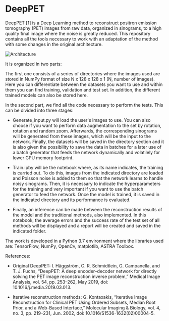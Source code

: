 # DeepPET
DeepPET [1] is a Deep Learning method to reconstruct positron emission tomography (PET) images from raw data, organized in sinograms, to a high quality final image where the noise is greatly reduced. This repository contains all the tools necessary to work with an adaptation of the method with some changes in the original architecture.


![Architecture](https://user-images.githubusercontent.com/108093731/175489229-76cfc677-2399-4ca9-9372-343cdb255dd2.png)

It is organized in two parts:

The first one consists of a series of directories where the images used are stored in NumPy format of size N x 128 x 128 x 1 (N, number of images). Here you can        differentiate between the  datasets you want to use and within them you can find training, validation and test set. In addition, the different trained models can      also be stored here.

In the second part, we find all the code necessary to perform the tests. This can be divided into three stages:
 - Generate_input.py will load the user's images to use. You can also choose if you want to perform data augmentation to the set by                                        rotation, rotation and random zoom. Afterwards, the corresponding sinograms will be generated from these images, which will be the input to the network.                Finally, the datasets will be saved in the directory section and it is also given the possibility to save the data in batches for a later use of a batch                generator that feeds the network dynamically and volatilely for lower GPU memory footprint.
 
  - Train.ipby will be the notebook where, as its name indicates, the training is carried out. To do this, images from the indicated directory are loaded and               Poisson noise is added to them so that the network learns to handle noisy sinograms. Then, it is necessary to indicate the hyperparameters for the training             and very important if you want to use the batch generator to feed the network. Once the model is trained, it is saved in the indicated directory and its               performance is evaluated.
  
   - Finally, an inference can be made between the reconstruction results of the model and the traditional methods, also implemented. In this notebook, the                 average errors and the success rate of the test set of all methods will be displayed and a report will be created and saved in the indicated folder.


The work is developed in a Python 3.7 environment where the libraries used are: TensorFlow, NumPy, OpenCv, matplotlib, ASTRA Toolbox.


References:

- Original DeepPET: I. Häggström, C. R. Schmidtlein, G. Campanella, and T. J. Fuchs, “DeepPET: A deep encoder–decoder network for directly solving the PET image reconstruction inverse problem,” Medical Image Analysis, vol. 54, pp. 253–262, May 2019, doi: 10.1016/j.media.2019.03.013. 

- Iterative reconstruction methods: G. Kontaxakis, “Iterative Image Reconstruction for Clinical PET Using Ordered Subsets, Median Root Prior, and a Web-Based Interface,” Molecular Imaging & Biology, vol. 4, no. 3, pp. 219–231, Jun. 2002, doi: 10.1016/S1536-1632(02)00004-5.

